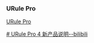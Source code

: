 ### URule Pro

[URule Pro](https://www.bstek.com/resources/doc/4.0/)

[# URule Pro 4 新产品说明--bilibili](https://www.bilibili.com/video/BV1Xh411H7WT/?t=812&spm_id_from=333.1350.jump_directly&vd_source=8f2e8d9afb969c72b313832ed92dc193)
